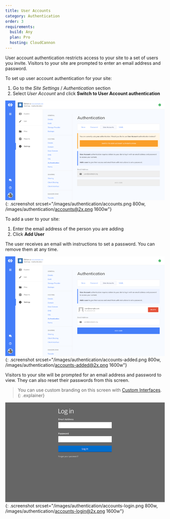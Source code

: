```yaml
---
title: User Accounts
category: Authentication
order: 3
requirements:
  build: Any
  plan: Pro
  hosting: CloudCannon
---
```


User account authentication restricts access to your site to a set of users you invite. Visitors to your site are prompted to enter an email address and password.

To set up user account authentication for your site:

1. Go to the *Site Settings* / *Authentication* section
2. Select *User Account* and click **Switch to User Account authentication**

![User account authentication](/images/authentication/accounts.png){: .screenshot srcset="/images/authentication/accounts.png 800w, /images/authentication/accounts@2x.png 1600w"}

To add a user to your site:

1. Enter the email address of the person you are adding
2. Click **Add User**

The user receives an email with instructions to set a password. You can remove them at any time.

![Adding a user account](/images/authentication/accounts-added.png){: .screenshot srcset="/images/authentication/accounts-added.png 800w, /images/authentication/accounts-added@2x.png 1600w"}

Visitors to your site will be prompted for an email address and password to view. They can also reset their passwords from this screen.

> You can use custom branding on this screen with [Custom Interfaces](/hosting/authentication/custom-interfaces/).
{: .explainer}

![User account login](/images/authentication/accounts-login.png){: .screenshot srcset="/images/authentication/accounts-login.png 800w, /images/authentication/accounts-login@2x.png 1600w"}